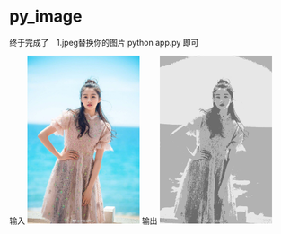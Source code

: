 # py_image

终于完成了　1.jpeg替换你的图片 python app.py 即可

输入
<img width="200" height="300" src="https://github.com/zw8677174/py_image/raw/master/in.jpeg"/>
输出
<img width="200" height="300" src="https://github.com/zw8677174/py_image/raw/master/out.jpeg"/>
